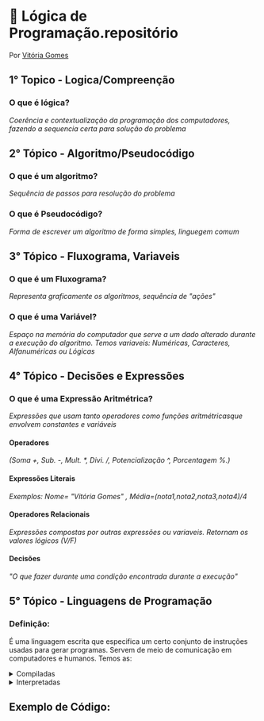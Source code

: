 # :blue_book: Lógica de Programação.repositório
Por [Vitória Gomes](https://github.com/vitoriacgomes)
##  1° Topico - Logica/Compreenção
###  O que é lógica? 
_Coerência e contextualização da programação dos computadores, fazendo a sequencia certa para solução do problema_
##  2° Tópico - Algoritmo/Pseudocódigo
### O que é um algoritmo?  
_Sequência de passos para resolução do problema_
### O que é Pseudocódigo? 
_Forma de escrever um algoritmo de forma simples, linguegem comum_
##  3° Tópico - Fluxograma, Variaveis
### O que é um Fluxograma? 
_Representa graficamente os algoritmos, sequência de "ações"_
### O que é uma Variável?
_Espaço na memória do computador que serve a um dado alterado durante a execução do algoritmo._
_Temos variaveis: Numéricas, Caracteres, Alfanuméricas ou Lógicas_
## 4° Tópico - Decisões e Expressões
### O que é uma Expressão Aritmétrica?
_Expressões que usam tanto operadores como funções aritmétricasque envolvem constantes e variáveis_
#### Operadores
_(Soma +, Sub. -, Mult. *, Divi. /, Potencialização ^, Porcentagem %.)_

#### Expressões Literais
_Exemplos: Nome= "Vitória Gomes" , Média=(nota1,nota2,nota3,nota4)/4_

#### Operadores Relacionais
_Expressões compostas por outras expressões ou variaveis. Retornam os valores lógicos (V/F)_

#### Decisões 
_"O que fazer durante uma condição encontrada durante a execução"_

## 5° Tópico - Linguagens de Programação
### Definição:
É uma linguagem escrita que especifica um certo conjunto de instruções usadas para gerar programas. Servem de meio de comunicação em computadores e humanos. 
Temos as:
<details>
  <summary>Compiladas</summary>Linguagem em que o código fonte é executado diretamente pelo sistema ou pelo processador, depois da tradução pela compilação.
</details>

<details>
  <summary>Interpretadas</summary>Linguagem que o código fonte é executado primeiro por um programa chamado interpretador, depois pelo sistemas operacional ou processador.
</details>

## Exemplo de Código:

